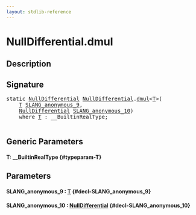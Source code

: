 ```yaml
---
layout: stdlib-reference
---
```


# NullDifferential\.dmul

## Description





## Signature 

<pre>
<span class='code_keyword'>static</span> <a href="/stdlib-reference/types/nulldifferential-04/index" class="code_type">NullDifferential</a> <a href="/stdlib-reference/types/nulldifferential-04/index" class="code_type">NullDifferential</a>.<a href="/stdlib-reference/types/nulldifferential-04/dmul">dmul</a>&lt;<a href="/stdlib-reference/types/nulldifferential-04/dmul#typeparam-T" class="code_type">T</a>&gt;(
    <a href="/stdlib-reference/types/nulldifferential-04/dmul#typeparam-T" class="code_type">T</a> <a href="/stdlib-reference/types/nulldifferential-04/dmul#decl-SLANG_anonymous_9" class="code_param">SLANG_anonymous_9</a>,
    <a href="/stdlib-reference/types/nulldifferential-04/index" class="code_type">NullDifferential</a> <a href="/stdlib-reference/types/nulldifferential-04/dmul#decl-SLANG_anonymous_10" class="code_param">SLANG_anonymous_10</a>)
    <span class='code_keyword'>where</span> <a href="/stdlib-reference/types/nulldifferential-04/dmul#typeparam-T" class="code_type">T</a> : __BuiltinRealType;

</pre>

## Generic Parameters

#### T: \_\_BuiltinRealType {#typeparam-T}

## Parameters

#### SLANG\_anonymous\_9  : [T](/stdlib-reference/types/nulldifferential-04/dmul#typeparam-T) {#decl-SLANG_anonymous_9}
#### SLANG\_anonymous\_10  : [NullDifferential](/stdlib-reference/types/nulldifferential-04/index) {#decl-SLANG_anonymous_10}

